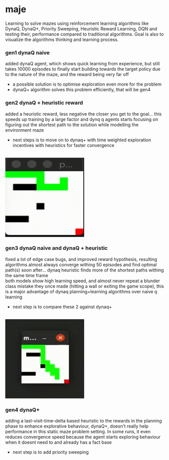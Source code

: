 # maje
Learning to solve mazes using reinforcement learning algorithms like DynaQ,
DynaQ+, Priority Sweeping, Heuristic Reward Learning, DQN and testing their,
performance compared to traditional algorithms.
Goal is also to visualize the algorithms thinking and learning process.

### gen1 dynaQ naive
added dynaQ agent, which shows quick learning from experience, but still takes
10000 episodes to finally start building towards the target policy due to the
nature of the maze, and the reward being very far off

- a possible solution is to optimise exploration even more for the problem
- dynaQ+ algorithm solves this problem efficiently, that will be gen4

### gen2 dynaQ + heuristic reward
added a heuristic reward, less negative the closer you get to the goal... this
speeds up training by a large factor and dynq q agents starts focusing on
figuring out the shortest path to the solution while modelling the environment
maze

- next steps is to move on to dynaq+ with time weighted exploration incentives
  with heuristics for faster convergence

<br>
<img src="res/gen2.gif" height="250" width="250" />
<br>

### gen3 dynaQ naive and dynaQ + heuristic
fixed a lot of edge case bugs, and improved reward hypothesis, resulting
algorithms almost always converge withing 50 episodes and find optimal path(s)
soon after... dynaq heuristic finds more of the shortest paths withing the same
time frame
<br>
both models show high learning speed, and almost never repeat a blunder class
mistake they once made (hitting a wall or exiting the game scope), this is a
major advantage of dynaq planning+learning algorithms over naive q learning

- next step is to compare these 2 against dynaq+

<br>
<img src="res/gen3.gif" height="250" width="250" />
<br>

### gen4 dynaQ+
adding a last-visit-time-delta based heuristic to the rewards in the planning
phase to enhance explorative behaviour, dynaQ+, doesn't really help performance
in this static maze problem setting. In some runs, it even reduces convergence
speed because the agent starts exploring behaviour when it doesnt need to and
already has a fact base

- next step is to add priority sweeping
